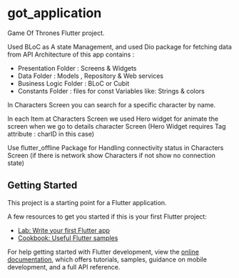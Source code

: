 # got_application

Game Of Thrones Flutter project.

Used BLoC as A state Management, and used Dio package for fetching data from API
Architecture of this app contains :

- Presentation Folder : Screens & Widgets
- Data Folder : Models , Repository & Web services
- Business Logic Folder : BLoC or Cubit
- Constants Folder : files for const Variables like: Strings & colors

In Characters Screen you can search for a specific character by name.

In each Item at Characters Screen we used Hero widget for animate the screen
when we go to details character Screen (Hero Widget requires Tag attribute : charID in this case)

Use flutter_offline Package for Handling connectivity status in Characters Screen
(if there is network show Characters if not show no connection state)

## Getting Started

This project is a starting point for a Flutter application.

A few resources to get you started if this is your first Flutter project:

- [Lab: Write your first Flutter app](https://docs.flutter.dev/get-started/codelab)
- [Cookbook: Useful Flutter samples](https://docs.flutter.dev/cookbook)

For help getting started with Flutter development, view the
[online documentation](https://docs.flutter.dev/), which offers tutorials,
samples, guidance on mobile development, and a full API reference.

